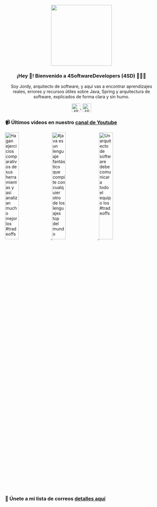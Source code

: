 <p align="center" width="300">
    <img align="center" width="200" src="https://www.4softwaredevelopers.com/assets/img/brands/icono_4SD.png" />
    <h3 align="center">¡Hey 👋! Bienvenido a 4SoftwareDevelopers (4SD) 👨🏻‍💻</h3>
 </p>
 
 <p align="center">Soy Jordy, arquitecto de software, y aquí vas a encontrar aprendizajes reales, errores y recursos útiles sobre Java, Spring y arquitectura de software, explicados de forma clara y sin humo.</p>
 <p align="center">
    <a href="https://youtube.com/4SoftwareDevelopers" target="blank" style='margin-right:4px'>
     <img align="center" src="https://cdn.jsdelivr.net/npm/simple-icons@3.0.1/icons/youtube.svg" alt="4SoftwareDevelopers" height="28px" width="28px" />
    </a>
    <a href="https://x.com/jordy_4sd" target="blank">
      <img align="center" src="https://cdn.jsdelivr.net/npm/simple-icons@3.0.1/icons/twitter.svg" alt="4SoftwareDevelopers" height="28px" width="28px" />
    </a>
 </p>
 
### 📹 Últimos vídeos en nuestro [canal de Youtube](https://youtube.com/4SoftwareDevelopers?sub_confirmation=1)

<a href='https://youtu.be/6Y-fiqXbZtI' target='_blank'>
    <img width='30%' src='https://img.youtube.com/vi/6Y-fiqXbZtI/mqdefault.jpg' alt='Hagan ejercicios comparativos de sus herramientas y así analizan mucho mejor los #tradeoffs' title='Hagan ejercicios comparativos de sus herramientas y así analizan mucho mejor los #tradeoffs' />
</a>

<a href='https://youtu.be/lKLrNsZUvXI' target='_blank'>
    <img width='30%' src='https://img.youtube.com/vi/lKLrNsZUvXI/mqdefault.jpg' alt='#java es un lenguaje fantástico que compite con cualquier otro de los lenguajes top del mundo' title='#java es un lenguaje fantástico que compite con cualquier otro de los lenguajes top del mundo' />
</a>

<a href='https://youtu.be/xtVSDZ0TwpE' target='_blank'>
    <img width='30%' src='https://img.youtube.com/vi/xtVSDZ0TwpE/mqdefault.jpg' alt='Un arquitecto de software debe comunicar a todo el equipo los #tradeoffs' title='Un arquitecto de software debe comunicar a todo el equipo los #tradeoffs' />
</a>


### 🔐 Únete a mi lista de correos [detalles aquí](https://www.4softwaredevelopers.com) 
 
